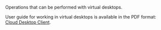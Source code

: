 Operations that can be performed with virtual desktops.

<info>

User guide for working in virtual desktops is available in the PDF format: [Cloud Desktop Client](/ru/computing/cloud-desktops/service-management/assets/Cloud_Desktop_user_guide_v_1_0.pdf "download").

</info>
